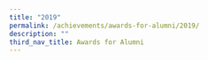 ```yaml
---
title: "2019"
permalink: /achievements/awards-for-alumni/2019/
description: ""
third_nav_title: Awards for Alumni
---
```

